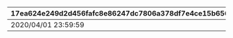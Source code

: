 |17ea624e249d2d456fafc8e86247dc7806a378df7e4ce15b6567da5600dbfdc4|a00d1ddbee1fdae1aac1862030eda6b2582011d4b4dcd04be6b80a43857e39c0|e2793c753114ceb3bc51357fe688f4abc8aa46fa9574ba5ea2930b13229c61b5|de4b805f7d1c5e5a0b985c9dd0647c34455313bafda6ec7967b02db3a3552ccc|b3ed3978b7b9c159d3cf34968aa697ebb400d7b1269962ed981fe62e371f93a4|7a7565596ddb48b851191e6841838241b15b2a396b642f3fac01007c5fd3c6a8|62e86a8bc7d06aeea96bb92f76a67517c8d4c1687bf07ddc77689982182e3cb3|085464ded564f811c662a0c6d5c448c4bb24a1831c797d5af8fc03379c02dbc1|
| --- | --- | --- | --- | --- | --- | --- | --- |
|2020/04/01 23:59:59|1002|2020/04/08 23:59:59|2020/04/01|1002|4007000|2020/04/01|2020/04/01|
